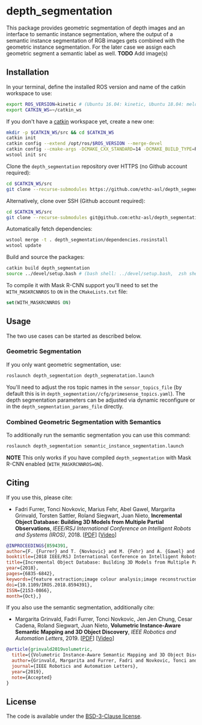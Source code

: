 # depth_segmentation
This package provides geometric segmentation of depth images and an interface to semantic instance segmentation, where the output of a semantic instance segmentation of RGB images gets combined with the geometric instance segmentation. For the later case we assign each geometric segment a semantic label as well.
**TODO** Add image(s)

## Installation
In your terminal, define the installed ROS version and name of the catkin workspace to use:
```bash
export ROS_VERSION=kinetic # (Ubuntu 16.04: kinetic, Ubuntu 18.04: melodic)
export CATKIN_WS=~/catkin_ws
```

If you don't have a [catkin](http://wiki.ros.org/catkin) workspace yet, create a new one:
```bash
mkdir -p $CATKIN_WS/src && cd $CATKIN_WS
catkin init
catkin config --extend /opt/ros/$ROS_VERSION --merge-devel 
catkin config --cmake-args -DCMAKE_CXX_STANDARD=14 -DCMAKE_BUILD_TYPE=Release
wstool init src
```

Clone the `depth_segmentation` repository over HTTPS (no Github account required):
```bash
cd $CATKIN_WS/src
git clone --recurse-submodules https://github.com/ethz-asl/depth_segmentation.git
```

Alternatively, clone over SSH (Github account required):
```bash
cd $CATKIN_WS/src
git clone --recurse-submodules git@github.com:ethz-asl/depth_segmentation.git
```

Automatically fetch dependencies:
```bash
wstool merge -t . depth_segmentation/dependencies.rosinstall
wstool update
```

Build and source the packages:
```bash
catkin build depth_segmentation
source ../devel/setup.bash # (bash shell: ../devel/setup.bash,  zsh shell: ../devel/setup.zsh)
```

To compile it with Mask R-CNN support you'll need to set the `WITH_MASKRCNNROS` to `ON` in the `CMakeLists.txt` file:
```cmake
set(WITH_MASKRCNNROS ON)
```

## Usage
The two use cases can be started as described below.

### Geometric Segmentation
If you only want geometric segmentation, use:
```bash
roslaunch depth_segmentation depth_segmenatation.launch
```
You'll need to adjust the ros topic names in the `sensor_topics_file` (by default this is in `depth_segmentation//cfg/primesense_topics.yaml`). The depth segmentation parameters can be adjusted via dynamic reconfigure or in the `depth_segmentation_params_file` directly.

### Combined Geometric Segmentation with Semantics
To additionally run the semantic segmentation you can use this command:
```bash
roslaunch depth_segmentation semantic_instance_segmentation.launch
```
**NOTE** This only works if you have compiled `depth_segmentation` with Mask R-CNN enabled (`WITH_MASKRCNNROS=ON`).

## Citing
If you use this, please cite:
- Fadri Furrer, Tonci Novkovic, Marius Fehr, Abel Gawel, Margarita Grinvald, Torsten Sattler, Roland Siegwart, Juan Nieto, **Incremental Object Database: Building 3D Models from Multiple Partial Observations**, _IEEE/RSJ International Conference on Intelligent Robots and Systems (IROS)_, 2018. [[PDF](https://ieeexplore.ieee.org/stamp/stamp.jsp?tp=&arnumber=8594391)] [[Video](https://www.youtube.com/watch?v=9_xg92qqw70)]

```bibtex
@INPROCEEDINGS{8594391, 
author={F. {Furrer} and T. {Novkovic} and M. {Fehr} and A. {Gawel} and M. {Grinvald} and T. {Sattler} and R. {Siegwart} and J. {Nieto}}, 
booktitle={2018 IEEE/RSJ International Conference on Intelligent Robots and Systems (IROS)}, 
title={Incremental Object Database: Building 3D Models from Multiple Partial Observations}, 
year={2018},
pages={6835-6842}, 
keywords={feature extraction;image colour analysis;image reconstruction;image representation;image segmentation;mobile agents;object detection;solid modelling;multiple partial observations;incremental object database;indoor scenes;merged models;object model;observed instances;segmented RGB-D images;global segmentation map;3D models;mobile agent;Image segmentation;Databases;Three-dimensional displays;GSM;Shape;Image reconstruction;Solid modeling}, 
doi={10.1109/IROS.2018.8594391}, 
ISSN={2153-0866}, 
month={Oct},}
```
If you also use the semantic segmentation, additionally cite:

- Margarita Grinvald, Fadri Furrer, Tonci Novkovic, Jen Jen Chung, Cesar Cadena, Roland Siegwart, Juan Nieto, **Volumetric Instance-Aware Semantic Mapping and 3D Object Discovery**, _IEEE Robotics and Automation Letters_, 2019. [[PDF](https://arxiv.org/abs/1903.00268)] [[Video](https://www.youtube.com/watch?v=Jvl42VJmYxg)]


```bibtex
@article{grinvald2019volumetric,
  title={{Volumetric Instance-Aware Semantic Mapping and 3D Object Discovery}},
  author={Grinvald, Margarita and Furrer, Fadri and Novkovic, Tonci and Chung, Jen Jen and Cadena, Cesar and Siegwart, Roland and Nieto, Juan},
  journal={IEEE Robotics and Automation Letters},
  year={2019},
  note={Accepted}
}
```
## License
The code is available under the [BSD-3-Clause license](https://github.com/ethz-asl/depth_segmentation/blob/master/LICENSE).
